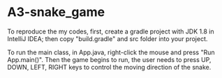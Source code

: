 # A3-snake_game

To reproduce the my codes, first, create a gradle project with JDK 1.8 in IntelliJ IDEA; then copy "build.gradle" and src folder into your project.

To run the main class, in App.java, right-click the mouse and press "Run App.main()". Then the game begins to run, the user needs to press UP, DOWN, LEFT, RIGHT keys to control the moving direction of the snake.
